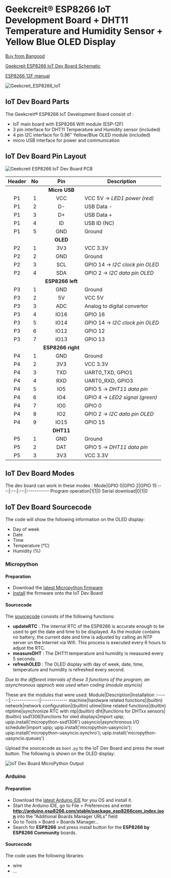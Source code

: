 # Geekcreit® ESP8266 IoT Development Board + DHT11 Temperature and Humidity Sensor + Yellow Blue OLED Display

[Buy from Bangood](https://www.banggood.com/Geekcreit-ESP8266-IoT-Development-Board-DHT11-Temperature-and-Humidity-Yellow-Blue-OLED-Display-SDK-Programming-Wifi-Module-p-1471313.html?rmmds=myorder&cur_warehouse=CN)

[Geekcreit ESP8266 IoT Dev Board Schematic](resources/geekcreit_esp8266_iot_dev_board_schematic.pdf)

[ESP8266 12F manual](resources/ESP-12F.pdf)

![Geekcreit_ESP8266_IoT](images/geekcreit_ESP8266_iot_dev_board.jpg)

## IoT Dev Board Parts
The Geekcreit® ESP8266 IoT Development Board consist of :
* IoT main board with ESP8266 Wifi module (ESP-12F)
* 3 pin interface for DHT11 Temperature and Humidity sensor (included)
* 4 pin I2C interface for 0.96" Yellow/Blue OLED module (included)
* micro USB interface for power and communication

## IoT Dev Board Pin Layout 
![Geekcreit ESP8266 IoT Dev Board PCB](images/geekcreit_ESP8266_iot_dev_board_pcb.jpg)

Header|No|Pin|Description
:--:|:--:|:--:|-----------
|||**Micro USB**
P1|1|VCC|VCC 5V -> *LED1 power (red)*
P1|2|D-|USB Data -
P1|3|D+|USB Data +
P1|4|ID|USB ID (NC)
P1|5|GND|Ground
|||**OLED**
|P2|1|3V3|VCC 3.3V
|P2|2|GND|Ground
|P2|3|SCL|GPIO 14 -> *I2C clock pin OLED*
|P2|4|SDA|GPIO 2 -> *I2C data pin OLED*
|||**ESP8266 left** 
P3|1|GND|Ground
P3|2|5V|VCC 5V
P3|3|ADC|Analog to digital convertor
P3|4|IO16|GPIO 16
P3|5|IO14|GPIO 14 -> *I2C clock pin OLED*
P3|6|IO12|GPIO 12
P3|7|IO13|GPIO 13
|||**ESP8266 right**
P4|1|GND|Ground
P4|2|3V3|VCC 3.3V
P4|3|TXD|UART0_TXD, GPIO1
P4|4|RXD|UART0_RXD, GPIO3
P4|5|IO5|GPIO 5 -> *DHT11 data pin*
P4|6|IO4|GPIO 4 -> *LED2 signal (green)*
P4|7|IO0|GPIO 0
P4|8|IO2|GPIO 2 -> *I2C data pin OLED*
P4|9|IO15|GPIO 15
|||**DHT11**
P5|1|GND|Ground
P5|2|DAT|GPIO 5 -> *DHT11 data pin*
P5|3|3V3|VCC 3.3V

## IoT Dev Board Modes
The dev board can work in these modes :
Mode|GPIO 0|GPIO 2|GPIO 15
:--:|:--:|:--:|-----------
Program operation|1|1|0
Serial download|0|1|0

## IoT Dev Board Sourcecode

The code will show the following information on the OLED display:
- Day of week
- Date
- Time
- Temperature (°C)
- Humidity (%)

### Micropython

#### Preparation
- Download the [latest Micropython firmware](https://micropython.org/resources/firmware/esp8266-20191220-v1.12.bin)
- [Install](http://docs.micropython.org/en/latest/esp8266/tutorial/intro.html#deploying-the-firmware) the firmware onto the IoT Dev Board 

#### Sourcecode
The [sourcecode](source/micropython/esp8266_dht11_oled.py) consists of the following functions:
- **updateRTC** : The internal RTC of the ESP8266 is accurate enough to be used to get the date and time to be displayed. As the module contains no battery, the current date and time is adjusted by calling an NTP server on the Internet via Wifi. This process is executed every 6 hours to adjust the RTC.
- **measureDHT** : The DHT11 temperature and humidity is measured every 5 seconds.
- **refreshOLED** : The OLED display with day of week, date, time, temperature and humidity is refreshed every second.

*Due to the different intervals of these 3 functions of the program, an asynchronous approch was used when coding (module asyncio)*


These are the modules that were used:
Module|Description|Installation
:-----:|:-------------:|-------------
machine|hardware related functions|(builtin)
network|network configuration|(builtin)
utime|time related functions|(builtin)
ntptime|synchronize RTC with ntp|(builtin)
dht|functions for DHTxx sensors|(builtin)
ssd1306|functions for oled displays|import upip; upip.install('micropython-ssd1306')
uasyncio|asynchronous I/O scheduler|import upip; upip.install('micropython-uasyncio'); upip.install('micropython-uasyncio.synchro'); upip.install('micropython-uasyncio.queues')


Upload the sourcecode as ```boot.py``` to the IoT Dev Board and press the reset button. The following is shown on the OLED display:

![IoT Dev Board MicroPython Output](images/geekcreit_ESP8266_iot_dev_board_micropython.jpg)

### Arduino

#### Preparation
- Download the [latest Arduino IDE](https://www.arduino.cc/en/Main/Software) for you OS and install it.
- Start the Arduino IDE, go to File > Preferences and enter **http://arduino.esp8266.com/stable/package_esp8266com_index.json** into the “Additional Boards Manager URLs” field
- Go to Tools > Board > Boards Manager…
- Search for **ESP8266** and press install button for the **ESP8266 by ESP8266 Community** boards.

#### Sourcecode
The code uses the following libraries:
- wire
- ...

